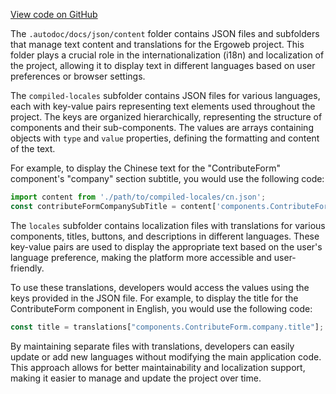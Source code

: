 [View code on GitHub](https://github.com/ergoplatform/ergoweb/.autodoc/docs/json/content)

The `.autodoc/docs/json/content` folder contains JSON files and subfolders that manage text content and translations for the Ergoweb project. This folder plays a crucial role in the internationalization (i18n) and localization of the project, allowing it to display text in different languages based on user preferences or browser settings.

The `compiled-locales` subfolder contains JSON files for various languages, each with key-value pairs representing text elements used throughout the project. The keys are organized hierarchically, representing the structure of components and their sub-components. The values are arrays containing objects with `type` and `value` properties, defining the formatting and content of the text.

For example, to display the Chinese text for the "ContributeForm" component's "company" section subtitle, you would use the following code:

```javascript
import content from './path/to/compiled-locales/cn.json';
const contributeFormCompanySubTitle = content['components.ContributeForm.company.subTitle'][0].value;
```

The `locales` subfolder contains localization files with translations for various components, titles, buttons, and descriptions in different languages. These key-value pairs are used to display the appropriate text based on the user's language preference, making the platform more accessible and user-friendly.

To use these translations, developers would access the values using the keys provided in the JSON file. For example, to display the title for the ContributeForm component in English, you would use the following code:

```javascript
const title = translations["components.ContributeForm.company.title"];
```

By maintaining separate files with translations, developers can easily update or add new languages without modifying the main application code. This approach allows for better maintainability and localization support, making it easier to manage and update the project over time.
